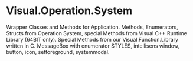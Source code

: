 # Visual.Operation.System
Wrapper Classes and Methods for Application.
Methods, Enumerators, Structs from Operation System,
special Methods from Visual C++ Runtime Library (64BIT only).
Special Methods from our Visual.Function.Library written in C.
MessageBox with enumerator STYLES, intellisens window, button, icon, setforeground, systemmodal.


